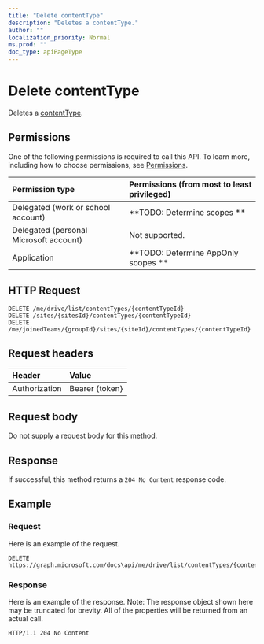 ```yaml
---
title: "Delete contentType"
description: "Deletes a contentType."
author: ""
localization_priority: Normal
ms.prod: ""
doc_type: apiPageType
---
```


# Delete contentType

Deletes a [contentType](../resources/contenttype.md).

## Permissions
One of the following permissions is required to call this API. To learn more, including how to choose permissions, see [Permissions](/concepts/permissions-reference.md).

|Permission type|Permissions (from most to least privileged)|
|:---|:---|
|Delegated (work or school account)|**TODO: Determine scopes **|
|Delegated (personal Microsoft account)|Not supported.|
|Application|**TODO: Determine AppOnly scopes **|

## HTTP Request
<!-- {
  "blockType": "ignored"
}
-->
``` http
DELETE /me/drive/list/contentTypes/{contentTypeId}
DELETE /sites/{sitesId}/contentTypes/{contentTypeId}
DELETE /me/joinedTeams/{groupId}/sites/{siteId}/contentTypes/{contentTypeId}
```

## Request headers
|Header|Value|
|:---|:---|
|Authorization|Bearer {token}|

## Request body
Do not supply a request body for this method.

## Response
If successful, this method returns a `204 No Content` response code.

## Example

### Request
Here is an example of the request.
<!-- {
  "blockType": "request",
  "name": "delete_contenttype"
}
-->
``` http
DELETE https://graph.microsoft.com/docs\api/me/drive/list/contentTypes/{contentTypeId}
```

### Response
Here is an example of the response. Note: The response object shown here may be truncated for brevity. All of the properties will be returned from an actual call.
<!-- {
  "blockType": "response",
  "truncated": true
}
-->
``` http
HTTP/1.1 204 No Content
```

